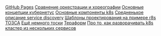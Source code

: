 [GitHub Pages](https://pages.github.com/)
[Сравнение оркестрации и хореографии](https://camunda.com/blog/2023/02/orchestration-vs-choreography/)
[Основные концепции кубернетус](https://kubernetes.io/ru/docs/concepts/)
[Основные компоненты k8s](https://kubernetes.io/ru/docs/concepts/overview/components/)
[Средненькое описание service discovery](https://www.densify.com/kubernetes-autoscaling/kubernetes-service-discovery/)
[Шаблоны проектирования на примере r8s](https://medium.com/@extio/unlocking-the-power-of-kubernetes-essential-design-patterns-for-efficient-application-5b5ded2f6a6)
[ТОЗСА](https://www.techtarget.com/searchcloudcomputing/definition/TOSCA-Topology-and-Orchestration-Specification-for-Cloud-Applications)
[Ещё немного тоски](https://www.packetcoders.io/what-is-oasis-tosca/)
[Тераформ](https://www.fairwinds.com/blog/what-is-terraform-and-why-is-it-important?hs_amp=true)
[Про то, как разворачивать k8s кластер из нескольких сервисов](https://habr.com/ru/articles/488796/)
[]()
[]()
[]()
[]()

